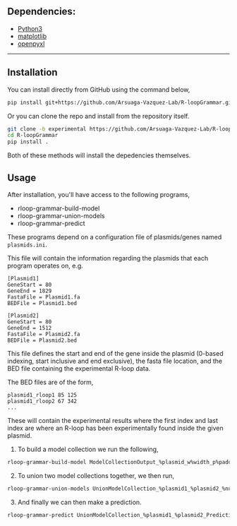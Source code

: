 ## Dependencies:
- [Python3](https://www.python.org/downloads/)
- [matplotlib](https://pypi.org/project/matplotlib/)
- [openpyxl](https://pypi.org/project/openpyxl/)

_________________

## Installation
You can install directly from GitHub using the command below,
```sh
pip install git+https://github.com/Arsuaga-Vazquez-Lab/R-loopGrammar.git@experimental
```
Or you can clone the repo and install from the repository itself.
```sh
git clone -b experimental https://github.com/Arsuaga-Vazquez-Lab/R-loopGrammar.git
cd R-loopGrammar
pip install .
```
Both of these methods will install the depedencies themselves.

## Usage

After installation, you'll have access to the following programs,
- rloop-grammar-build-model
- rloop-grammar-union-models
- rloop-grammar-predict

These programs depend on a configuration file of plasmids/genes named `plasmids.ini`.

This file will contain the information regarding the plasmids that each program operates on, 
e.g.
```
[Plasmid1]
GeneStart = 80
GeneEnd = 1829
FastaFile = Plasmid1.fa
BEDFile = Plasmid1.bed

[Plasmid2]
GeneStart = 80
GeneEnd = 1512
FastaFile = Plasmid2.fa
BEDFile = Plasmid2.bed
```
This file defines the start and end of the gene inside the plasmid (0-based indexing, start inclusive and end exclusive), the fasta file location, and the BED file containing the experimental R-loop data.

The BED files are of the form,
```
plasmid1_rloop1 85 125
plasmid1_rloop2 67 342
...
```
These will contain the experimental results where the first index and last index are where an R-loop has been experimentally found inside the given plasmid.

1. To build a model collection we run the following,
```sh
rloop-grammar-build-model ModelCollectionOutput_%plasmid_w%width_p%padding_%number_of_models --plasmids Plasmid1 Plasmid2 -tp 10 -c 10 -w 4 -p 13
```
2. To union two model collections together, we then run,
```sh
rloop-grammar-union-models UnionModelCollection_%plasmid1_%plasmid2_%number_of_models -i ModelCollectionOutput_Plasmid1_w4_p13_10 ModelCollectionOutput_Plasmid2_w4_p13_10
```
3. And finally we can then make a prediction.
```sh
rloop-grammar-predict UnionModelCollection_%plasmid1_%plasmid2_Prediction_on_%predict_plasmid_%number_of_models -i UnionModelCollection_Plasmid1_Plasmid2_10 -p Plasmid1
```


